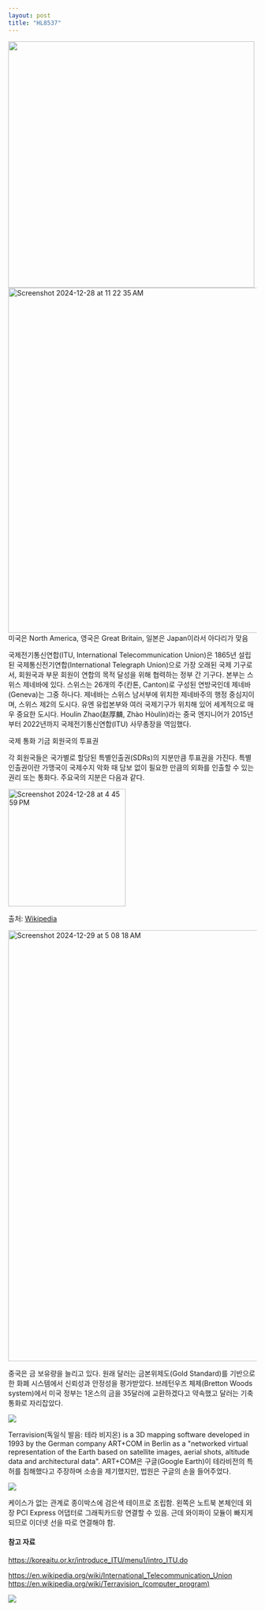 ```yaml
---
layout: post
title: "HL8537"
---
```


<div class="img">

  <img width="499" src="https://github.com/user-attachments/assets/6d05c75b-14aa-4c51-beba-7ab8ef9a9763">
  
</div>



<div class="img">

   <img width="699" alt="Screenshot 2024-12-28 at 11 22 35 AM" src="https://github.com/user-attachments/assets/a93970cc-5660-4a26-b618-7db1239d660b" />
  
</div>




<div class="txt">
미국은 North America, 영국은 Great Britain, 일본은 Japan이라서 아다리가 맞음
</div>

<div class="s-top"></div>

국제전기통신연합(ITU, International Telecommunication Union)은 1865년 설립된 국제통신전기연합(International Telegraph Union)으로 가장 오래된 국제 기구로서, 
회원국과 부문 회원이 연합의 목적 달성을 위해 협력하는 정부 간 기구다. 본부는 스위스 제네바에 있다. 스위스는 26개의 주(칸톤, Canton)로 구성된 연방국인데 제네바(Geneva)는 그중 하나다. 제네바는 스위스 남서부에 위치한 제네바주의 행정 중심지이며, 스위스 제2의 도시다. 유엔 유럽본부와 여러 국제기구가 위치해 있어 세계적으로 매우 중요한 도시다. Houlin Zhao(赵厚麟, Zhào Hòulín)라는 중국 엔지니어가 2015년부터 2022년까지 국제전기통신연합(ITU) 사무총장을 역임했다.


<div class="sm-top"></div>



국제 통화 기금 회원국의 투표권

각 회원국들은 국가별로 할당된 특별인출권(SDRs)의 지분만큼 투표권을 가진다. 특별인출권이란 가맹국이 국제수지 악화 때 담보 없이 필요한 만큼의 외화를 인출할 수 있는 권리 또는 통화다.
주요국의 지분은 다음과 같다.

<div class="img">

  <img width="238" alt="Screenshot 2024-12-28 at 4 45 59 PM" src="https://github.com/user-attachments/assets/eed32ced-f50b-406d-9d72-4e44c4ec208d" />
  
</div>

출처: <a href="https://ko.wikipedia.org/wiki/국제_통화_기금"> Wikipedia </a>




<div class="img">

  <img width="873" alt="Screenshot 2024-12-29 at 5 08 18 AM" src="https://github.com/user-attachments/assets/6872c5c1-5016-4d0f-9199-261489237cb6" />
  
</div>

중국은 금 보유량을 늘리고 있다. 원래 달러는 금본위제도(Gold Standard)를 기반으로 한 화폐 시스템에서 신뢰성과 안정성을 평가받았다.
브레턴우즈 체제(Bretton Woods system)에서 미국 정부는 1온스의 금을 35달러에 교환하겠다고 약속했고 달러는 기축통화로 자리잡았다.  


<div class="m-top"></div>


<div class="img">

  <img src="https://github.com/user-attachments/assets/7f7ba7df-568b-435c-aded-e226a5c5a7a4">
  
</div>

Terravision(독일식 발음: 테라 비지온) is a 3D mapping software developed in 1993 by the German company ART+COM in Berlin as a "networked virtual representation of the Earth based on satellite images, aerial shots, altitude data and architectural data". ART+COM은 구글(Google Earth)이 테라비전의 특허를 침해했다고 주장하며 소송을 제기했지만, 법원은 구글의 손을 들어주었다. 


<div class="m-top"></div>


<div class="img">

  <img src="https://github.com/user-attachments/assets/46284fab-06ae-4e7e-8ea3-330a2f4bc589">
  
</div>

케이스가 없는 관계로 종이박스에 검은색 테이프로 조립함. 왼쪽은 노트북 본체인데 외장 PCI Express 어댑터로 그래픽카드랑 연결할 수 있음. 근데 와이파이 모듈이 빠지게 되므로 이더넷 선을 따로 연결해야 함.





<div class="m-top"></div>


<h4> 참고 자료 </h4>




<div class="s-txt">

  https://koreaitu.or.kr/introduce_ITU/menu1/intro_ITU.do
  
  https://en.wikipedia.org/wiki/International_Telecommunication_Union
  https://en.wikipedia.org/wiki/Terravision_(computer_program)
  
</div>





<div class="img">

  <img src="https://github.com/user-attachments/assets/b1376697-bcf5-4ac1-a5ea-2fb3e1371afd">
  
</div>




